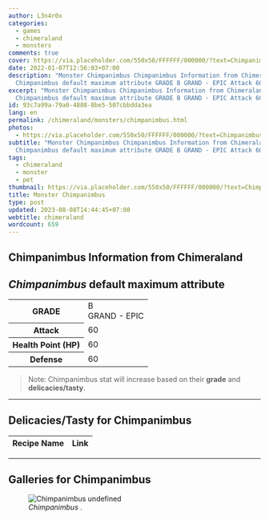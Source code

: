 ```yaml
---
author: L3n4r0x
categories:
  - games
  - chimeraland
  - monsters
comments: true
cover: https://via.placeholder.com/550x50/FFFFFF/000000/?text=Chimpanimbus
date: 2022-01-07T12:56:03+07:00
description: "Monster Chimpanimbus Chimpanimbus Information from Chimeraland
  Chimpanimbus default maximum attribute GRADE B GRAND - EPIC Attack 60 "
excerpt: "Monster Chimpanimbus Chimpanimbus Information from Chimeraland
  Chimpanimbus default maximum attribute GRADE B GRAND - EPIC Attack 60 "
id: 93c7a99a-79a0-4888-8be5-507cbbdda3ea
lang: en
permalink: /chimeraland/monsters/chimpanimbus.html
photos:
  - https://via.placeholder.com/550x50/FFFFFF/000000/?text=Chimpanimbus
subtitle: "Monster Chimpanimbus Chimpanimbus Information from Chimeraland
  Chimpanimbus default maximum attribute GRADE B GRAND - EPIC Attack 60 "
tags:
  - chimeraland
  - monster
  - pet
thumbnail: https://via.placeholder.com/550x50/FFFFFF/000000/?text=Chimpanimbus
title: Monster Chimpanimbus
type: post
updated: 2023-08-08T14:44:45+07:00
webtitle: chimeraland
wordcount: 659
---
```


<link
  rel="stylesheet"
  href="https://rawcdn.githack.com/dimaslanjaka/Web-Manajemen/870a349/css/bootstrap-5-3-0-alpha3-wrapper.css"
/>
<section id="bootstrap-wrapper">
  <div data-bs-theme="dark">
    <h2>Chimpanimbus Information from Chimeraland</h2>
    <h2 id="attribute"><i>Chimpanimbus</i> default maximum attribute</h2>
    <div class="row">
      <div class="col mb-2">
        <div class="card">
          <div class="card-body">
            <table>
              <tr>
                <th>GRADE</th>
                <td>B <br /><span class="text-purple">GRAND - EPIC</span></td>
              </tr>
              <tr>
                <th>Attack</th>
                <td>60</td>
              </tr>
              <tr>
                <th>Health Point (HP)</th>
                <td>60</td>
              </tr>
              <tr>
                <th>Defense</th>
                <td>60</td>
              </tr>
            </table>
          </div>
        </div>
      </div>
    </div>
    <blockquote class="bd-callout bd-callout-warning">
      Note: Chimpanimbus stat will increase based on their <b>grade</b> and
      <b>delicacies/tasty</b>.
    </blockquote>
    <hr />
    <h2 id="delicacies">Delicacies/Tasty for Chimpanimbus</h2>
    <div class="card">
      <div class="card-body">
        <div class="table-responsive">
          <table class="table table-striped">
            <thead>
              <tr>
                <th>Recipe Name</th>
                <th>Link</th>
              </tr>
            </thead>
            <tbody></tbody>
          </table>
        </div>
      </div>
    </div>
    <hr />
    <div id="gallery">
      <h2>Galleries for Chimpanimbus</h2>
      <div class="row">
        <div class="col-lg-6 col-12">
          <figure>
            <img
              src="https://www.webmanajemen.com/undefined"
              alt="Chimpanimbus undefined"
            />
            <figcaption style="word-wrap: break-word">
              <i>Chimpanimbus</i> .
            </figcaption>
          </figure>
        </div>
      </div>
    </div>
  </div>
</section>